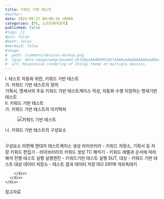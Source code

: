 ```yaml
---
title: 키워드 기반 테스트
#author: 
date: 2023-09-27 00:00:10 +0800
categories: [PE, 소프트웨어공학]
published: false
#tags: []
#pin: false
#math: false
#mermaid: false
#image:
#  path: /commons/devices-mockup.png
#  lqip: data:image/webp;base64,UklGRpoAAABXRUJQVlA4WAoAAAAQAAAADwAABwAAQUxQSDIAAAARL0AmbZurmr57yyIiqE8oiG0bejIYEQTgqiDA9vqnsUSI6H+oAERp2HZ65qP/VIAWAFZQOCBCAAAA8AEAnQEqEAAIAAVAfCWkAALp8sF8rgRgAP7o9FDvMCkMde9PK7euH5M1m6VWoDXf2FkP3BqV0ZYbO6NA/VFIAAAA
#  alt: Responsive rendering of Chirpy theme on multiple devices.
---
```


<div class="post-wrap">
  <div class="para">
    <div class="para-title">
      I. 테스트 자동화 위한, 키워드 기반 테스트
    </div>
    <div class="para-cntnt">
      <div class="para">
        <div class="para-title">
          가. 키워드 기반 테스트의 정의
        </div>
        <div class="para-cntnt">
            기획서, 명세서의 주요 키워드 기반 테스트케이스 작성, 자동화 수행 지원하는 명세기반 테스트
        </div>
      </div>
    </div>
  </div>
  
  <div class="para">
    <div class="para-title">
      II. 키워드 기반 테스트
    </div>
    <div class="para-cntnt">
      <div class="para">
        <div class="para-title">
          가. 키워드 기반 테스트의 아키텍처
        </div>
        <div class="para-cntnt">
          <figure class="post-figure">
            <img src="/assets/img/posts/키워드-기반-테스트.png" alt="키워드 기반 테스트">
<!--            <figcaption>Source: Unveiling the Metaverse: Exploring Emerging Trends, Multifaceted Perspectives, and Future Challenges</figcaption>-->
          </figure>
        </div>
      </div>
      <div class="para">
        <div class="para-title">
          나. 키워드 기반 테스트의 구성요소
        </div>
        <div class="para-cntnt">
          <table class="post-table">
          </table>
          구성요소 라편해 엔대저
  테스트케이스 생성
    라이브러리 - 키워드 저장소, 기획서 등 저장
    키워드 편집기 - 라이브러리의 키워드 생성
    TC 해석기 - 키워드 레벨과 순서에 따라 해석 진행
  테스트 실행 
    실행엔진 - 키워드기반 테스트 실행
    SUT, 대상 - 키워드 기반 테스트 대상
    데이터 저장소 - 테스트 결과 데이터 저장
ISO 29119 개프독테키

        </div>
      </div>
    </div>
  </div>

  <div class="refr-wrap">
    <div class="refr-title">
        참고자료
    </div>
    <ol class="refr-list">
    <!--    <li>(나현식, 최대선) <a target="_blank" href="https://scienceon.kisti.re.kr/commons/util/originalView.do?cn=JAKO202225948430499&oCn=JAKO202225948430499&dbt=JAKO&journal=NJOU00291864">메타버스 보안 위협 요소 및 대응 방안 검토</a></li>-->
    <!--    <li>(M. Uddin, S. Manickam, H. Ullah, M. Obaidat and A. Dandoush) <a target="_blank" href="https://ieeexplore.ieee.org/abstract/document/10138386">Unveiling the Metaverse: Exploring Emerging Trends, Multifaceted Perspectives, and Future Challenges</a></li>-->
    </ol>
  </div>
</div>
